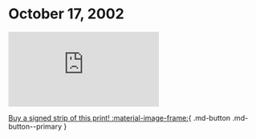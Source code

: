 # October 17, 2002

![](https://www.achewood.com/comic.php?date=10172002)

[Buy a signed strip of this print! :material-image-frame:](https://achewood-holiday-pop-up.myshopify.com/products/strip#10172002){ .md-button .md-button--primary }
